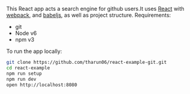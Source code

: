 This React app acts a search engine for github users.It uses [React] with [webpack], and [babeljs], as well as project structure.
Requirements:
- git
- Node v6
- npm v3

To run the app locally:

```bash
git clone https://github.com/tharun06/react-example-git.git
cd react-example
npm run setup
npm run dev
open http://localhost:8080
```

[React]: http://facebook.github.io/react/
[webpack]: http://webpack.github.io/
[babeljs]: https://babeljs.io/
